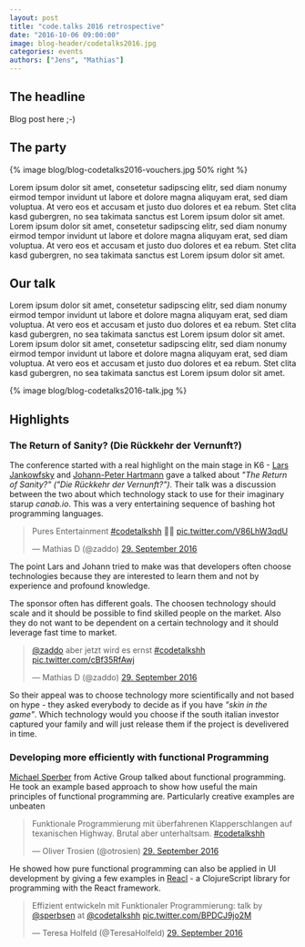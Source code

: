 ```yaml
---
layout: post
title: "code.talks 2016 retrospective"
date: "2016-10-06 09:00:00"
image: blog-header/codetalks2016.jpg
categories: events
authors: ["Jens", "Mathias"]
---
```


## The headline

Blog post here ;-)

## The party

{% image blog/blog-codetalks2016-vouchers.jpg 50% right %}

Lorem ipsum dolor sit amet, consetetur sadipscing elitr, sed diam nonumy eirmod tempor invidunt ut labore et dolore magna aliquyam erat, sed diam voluptua. At vero eos et accusam et justo duo dolores et ea rebum. Stet clita kasd gubergren, no sea takimata sanctus est Lorem ipsum dolor sit amet. Lorem ipsum dolor sit amet, consetetur sadipscing elitr, sed diam nonumy eirmod tempor invidunt ut labore et dolore magna aliquyam erat, sed diam voluptua. At vero eos et accusam et justo duo dolores et ea rebum. Stet clita kasd gubergren, no sea takimata sanctus est Lorem ipsum dolor sit amet.


## Our talk

Lorem ipsum dolor sit amet, consetetur sadipscing elitr, sed diam nonumy eirmod tempor invidunt ut labore et dolore magna aliquyam erat, sed diam voluptua. At vero eos et accusam et justo duo dolores et ea rebum. Stet clita kasd gubergren, no sea takimata sanctus est Lorem ipsum dolor sit amet. Lorem ipsum dolor sit amet, consetetur sadipscing elitr, sed diam nonumy eirmod tempor invidunt ut labore et dolore magna aliquyam erat, sed diam voluptua. At vero eos et accusam et justo duo dolores et ea rebum. Stet clita kasd gubergren, no sea takimata sanctus est Lorem ipsum dolor sit amet.

{% image blog/blog-codetalks2016-talk.jpg  %}


## Highlights

### The Return of Sanity? (Die Rückkehr der Vernunft?)

The conference started with a real highlight on the main stage in K6 - [Lars Jankowfsky](https://twitter.com/dodgeris) and [Johann-Peter Hartmann](https://twitter.com/Johannhartmann) gave a talked about *"The Return of Sanity?" ("Die Rückkehr der Vernunft?")*. Their talk was a discussion between the two about which technology stack to use for their imaginary starup *canab.io*. This was a very entertaining sequence of bashing hot programming languages.

<blockquote class="twitter-tweet" data-lang="de"><p lang="en" dir="ltr">Pures Entertainment <a href="https://twitter.com/hashtag/codetalkshh?src=hash">#codetalkshh</a> 🚀💯 <a href="https://t.co/V86LhW3qdU">pic.twitter.com/V86LhW3qdU</a></p>&mdash; Mathias D (@zaddo) <a href="https://twitter.com/zaddo/status/781407595202539521">29. September 2016</a></blockquote>
<script async src="//platform.twitter.com/widgets.js" charset="utf-8"></script>

The point Lars and Johann tried to make was that developers often choose technologies because they are interested to learn them and not by experience and profound knowledge.

The sponsor often has different goals. The choosen technology should scale and it should be possible to find skilled people on the market. Also they do not want to be dependent on a certain technology and it should leverage fast time to market.

<blockquote class="twitter-tweet" data-conversation="none" data-cards="hidden" data-lang="de"><p lang="de" dir="ltr"><a href="https://twitter.com/zaddo">@zaddo</a> aber jetzt wird es ernst <a href="https://twitter.com/hashtag/codetalkshh?src=hash">#codetalkshh</a> <a href="https://t.co/cBf35RfAwj">pic.twitter.com/cBf35RfAwj</a></p>&mdash; Mathias D (@zaddo) <a href="https://twitter.com/zaddo/status/781412298263060480">29. September 2016</a></blockquote>
<script async src="//platform.twitter.com/widgets.js" charset="utf-8"></script>

So their appeal was to choose technology more scientifically and not based on hype - they asked everybody to decide as if you have *"skin in the game"*. Which technology would you choose if the south italian investor captured your family and will just release them if the project is develivered in time.

### Developing more efficiently with functional Programming

[Michael Sperber](https://twitter.com/sperbsen) from Active Group talked about functional programming. He took an example based approach to show how useful the main principles of functional programming are. Particularly creative examples are unbeaten

<blockquote class="twitter-tweet" data-lang="de"><p lang="de" dir="ltr">Funktionale Programmierung mit überfahrenen Klapperschlangen auf texanischen Highway. Brutal aber unterhaltsam. <a href="https://twitter.com/hashtag/codetalkshh?src=hash">#codetalkshh</a></p>&mdash; Oliver Trosien (@otrosien) <a href="https://twitter.com/otrosien/status/781449543292489728">29. September 2016</a></blockquote>
<script async src="//platform.twitter.com/widgets.js" charset="utf-8"></script>

He showed how pure functional programming can also be applied in UI development by giving a few examples in [Reacl](https://github.com/active-group/reacl) - a ClojureScript library for programming with the React framework.

<blockquote class="twitter-tweet" data-lang="de"><p lang="de" dir="ltr">Effizient entwickeln mit Funktionaler Programmierung: talk by <a href="https://twitter.com/sperbsen">@sperbsen</a> at <a href="https://twitter.com/codetalkshh">@codetalkshh</a> <a href="https://t.co/BPDCJ9jo2M">pic.twitter.com/BPDCJ9jo2M</a></p>&mdash; Teresa Holfeld (@TeresaHolfeld) <a href="https://twitter.com/TeresaHolfeld/status/781433670452281344">29. September 2016</a></blockquote>
<script async src="//platform.twitter.com/widgets.js" charset="utf-8"></script>
